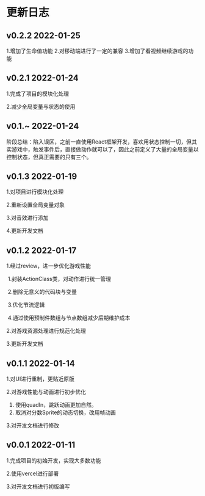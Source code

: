 # 更新日志

## v0.2.2 2022-01-25
1.增加了生命值功能
2.对移动端进行了一定的兼容
3.增加了看视频继续游戏的功能

## v0.2.1 2022-01-24

1.完成了项目的模块化处理

2.减少全局变量与状态的使用

## v0.1.~ 2022-01-24

阶段总结：陷入误区，之前一直使用React框架开发，喜欢用状态控制一切，但其实游戏中，触发事件后，直接做动作就可以了，因此之前定义了大量的全局变量以控制状态，但真正需要的只有三个。

## v0.1.3 2022-01-19

1.对项目进行模块化处理

2.重新设置全局变量对象

3.对音效进行添加

4.更新开发文档

## v0.1.2 2022-01-17

1.经过review，进一步优化游戏性能

​	1.封装ActionClass类，对动作进行统一管理

​	2.删除无意义的代码块与变量

​	3.优化节流逻辑

​	4.通过使用预制件数组与节点数组减少后期维护成本

2.对游戏资源处理进行规范化处理

3.更新开发文档

## v0.1.1 2022-01-14

1.对UI进行重制，更贴近原版

2.对游戏性能与动画进行初步优化

1. 使用quadIn，跳跃动画更加自然。
2. 取消对分数Sprite的动态切换，改用帧动画

3.对开发文档进行修改

## v0.0.1 2022-01-11

1.完成项目的初始开发，实现大多数功能

2.使用vercel进行部署

3.对开发文档进行初版编写

